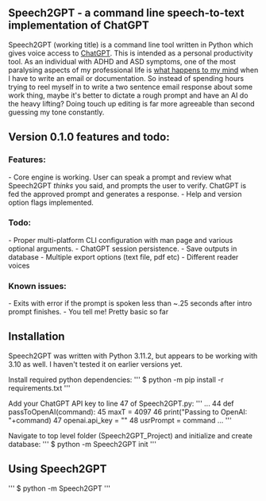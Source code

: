 ## Speech2GPT - a command line speech-to-text implementation of ChatGPT

Speech2GPT (working title) is a command line tool written in Python which gives voice access to <a href="https://openai.com/blog/chatgpt/">ChatGPT</a>.  This is intended as a personal productivity tool.  As an individual with ADHD and ASD symptoms, one of the most paralysing aspects of my professional life is <a href="https://en.wikipedia.org/wiki/HTTP_404">what happens to my mind</a> when I have to write an email or documentation.  So instead of spending hours trying to reel myself in to write a two sentence email response about some work thing, maybe it's better to dictate a rough prompt and have an AI do the heavy lifting?  Doing touch up editing is far more agreeable than second guessing my tone constantly.

## Version 0.1.0 features and todo:

<h3>Features:</h3>
- Core engine is working.  User can speak a prompt and review what Speech2GPT <em>thinks</em> you said, and prompts the user to verify.  ChatGPT is fed the approved prompt and generates a response.
- Help and version option flags implemented.

<h3>Todo:</h3>
- Proper multi-platform CLI configuration with man page and various optional arguments.
- ChatGPT session persistence.
- Save outputs in database
- Multiple export options (text file, pdf etc)
- Different reader voices

<h3>Known issues:</h3>
- Exits with error if the prompt is spoken less than ~.25 seconds after intro prompt finishes.
- You tell me!  Pretty basic so far

## Installation

Speech2GPT was written with Python 3.11.2, but appears to be working with 3.10 as well.  I haven't tested it on earlier versions yet.

Install required python dependencies:
'''
$ python -m pip install -r requirements.txt
'''

Add your ChatGPT API key to line 47 of Speech2GPT.py:
'''
...
44 def passToOpenAI(command):
45     maxT = 4097
46     print("Passing to OpenAI: "+command)
47     openai.api_key = ""
48     usrPrompt = command
...
'''

Navigate to top level folder (Speech2GPT_Project) and initialize and create database:
'''
$ python -m Speech2GPT init
'''

## Using Speech2GPT

'''
$ python -m Speech2GPT
'''